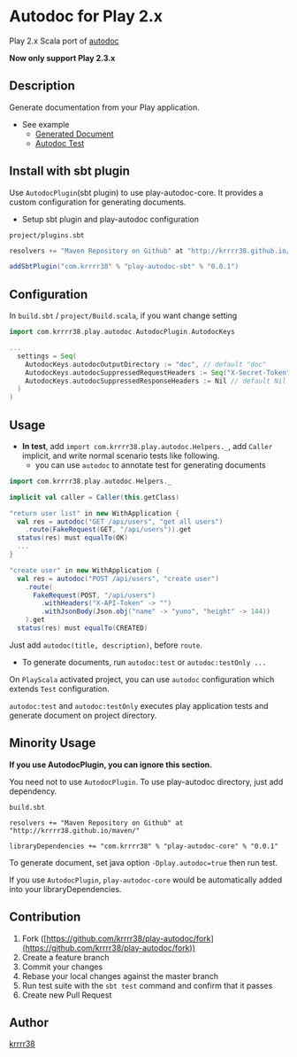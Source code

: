 Autodoc for Play 2.x
====

Play 2.x Scala port of [autodoc](https://github.com/r7kamura/autodoc/)

**Now only support Play 2.3.x**

## Description
Generate documentation from your Play application.

- See example
  - [Generated Document](https://github.com/krrrr38/play-autodoc/blob/master/example/doc/Users.md)
  - [Autodoc Test](https://github.com/krrrr38/play-autodoc/blob/master/example/test/UsersSpec.scala)

## Install with sbt plugin
Use `AutodocPlugin`(sbt plugin) to use play-autodoc-core. It provides a custom configuration for generating documents.

- Setup sbt plugin and play-autodoc configuration

`project/plugins.sbt`
```scala
resolvers += "Maven Repository on Github" at "http://krrrr38.github.io/maven/"

addSbtPlugin("com.krrrr38" % "play-autodoc-sbt" % "0.0.1")
```

## Configuration
In `build.sbt` / `project/Build.scala`, if you want change setting

```scala
import com.krrrr38.play.autodoc.AutodocPlugin.AutodocKeys

...
  settings = Seq(
    AutodocKeys.autodocOutputDirectory := "doc", // default "doc"
    AutodocKeys.autodocSuppressedRequestHeaders := Seq("X-Secret-Token"), // default Nil
    AutodocKeys.autodocSuppressedResponseHeaders := Nil // default Nil
  )
)
```

## Usage
- **In test**, add `import com.krrrr38.play.autodoc.Helpers._`, add `Caller` implicit, and write normal scenario tests like following.
  - you can use `autodoc` to annotate test for generating documents

```scala
import com.krrrr38.play.autodoc.Helpers._

implicit val caller = Caller(this.getClass)

"return user list" in new WithApplication {
  val res = autodoc("GET /api/users", "get all users")
    .route(FakeRequest(GET, "/api/users")).get
  status(res) must equalTo(OK)
  ...
}

"create user" in new WithApplication {
  val res = autodoc("POST /api/users", "create user")
    .route(
      FakeRequest(POST, "/api/users")
        .withHeaders("X-API-Token" -> "")
        .withJsonBody(Json.obj("name" -> "yuno", "height" -> 144))
    ).get
  status(res) must equalTo(CREATED)
```

Just add `autodoc(title, description)`, before `route`.

- To generate documents, run `autodoc:test` or `autodoc:testOnly ...`

On `PlayScala` activated project, you can use `autodoc` configuration which extends `Test` configuration.

`autodoc:test` and `autodoc:testOnly` executes play application tests and generate document on project directory.

## Minority Usage
**If you use AutodocPlugin, you can ignore this section.**

You need not to use `AutodocPlugin`. To use play-autodoc directory, just add dependency.

`build.sbt`
```
resolvers += "Maven Repository on Github" at "http://krrrr38.github.io/maven/"

libraryDependencies += "com.krrrr38" % "play-autodoc-core" % "0.0.1"
```

To generate document, set java option `-Dplay.autodoc=true` then run test.

If you use `AutodocPlugin`, `play-autodoc-core` would be automatically added into your libraryDependencies.

## Contribution

1. Fork ([https://github.com/krrrr38/play-autodoc/fork](https://github.com/krrrr38/play-autodoc/fork))
1. Create a feature branch
1. Commit your changes
1. Rebase your local changes against the master branch
1. Run test suite with the `sbt test` command and confirm that it passes
1. Create new Pull Request

## Author

[krrrr38](https://github.com/krrrr38)
